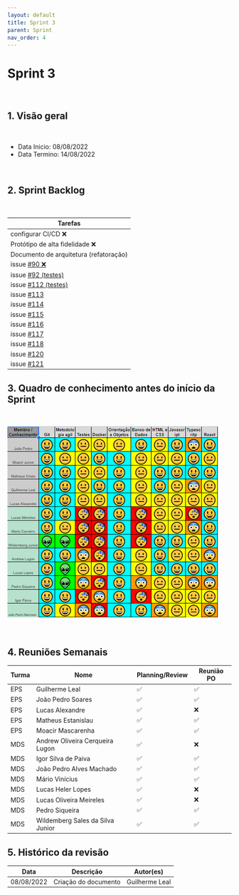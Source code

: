 ```yaml
---
layout: default
title: Sprint 3 
parent: Sprint
nav_order: 4
---
```

# Sprint 3 

<br>

## 1. Visão geral

<br>

- Data Inicio: 08/08/2022
- Data Termino: 14/08/2022

<br>

## 2. Sprint Backlog

<br>

|Tarefas|
|--------|
|configurar CI/CD :x:|
|Protótipo de alta fidelidade :x:|
|Documento de arquitetura (refatoração)|   
|issue [#90 :x:](https://github.com/fga-eps-mds/2022-1-Alectrion-DOC/issues/90)|
|issue [#92 (testes)](https://github.com/fga-eps-mds/2022-1-Alectrion-DOC/issues/92)| 
|issue [#112 (testes)](https://github.com/fga-eps-mds/2022-1-Alectrion-DOC/issues/112)|
|issue [#113](https://github.com/fga-eps-mds/2022-1-Alectrion-DOC/issues/113)|
|issue [#114](https://github.com/fga-eps-mds/2022-1-Alectrion-DOC/issues/114)|
|issue [#115](https://github.com/fga-eps-mds/2022-1-Alectrion-DOC/issues/115)|
|issue [#116](https://github.com/fga-eps-mds/2022-1-Alectrion-DOC/issues/116)|
|issue [#117](https://github.com/fga-eps-mds/2022-1-Alectrion-DOC/issues/117)|
|issue [#118](https://github.com/fga-eps-mds/2022-1-Alectrion-DOC/issues/118)|
|issue [#120](https://github.com/fga-eps-mds/2022-1-Alectrion-DOC/issues/120)|
|issue [#121](https://github.com/fga-eps-mds/2022-1-Alectrion-DOC/issues/121)|

## 3. Quadro de conhecimento antes do início da Sprint

<br>

![Quadro de conhecimento Semana ](./assets/sprint2.png)

<br>

## 4. Reuniões Semanais

|Turma|Nome|Planning/Review|Reunião PO|
|--|--|--|--|
|EPS|Guilherme Leal|:white_check_mark:|:white_check_mark:|
|EPS|João Pedro Soares|:white_check_mark:|:white_check_mark:|
|EPS|Lucas Alexandre|:white_check_mark:|:x:|
|EPS|Matheus Estanislau|:white_check_mark:|:white_check_mark:|
|EPS|Moacir Mascarenha|:white_check_mark:|:white_check_mark:|
|MDS|Andrew Oliveira Cerqueira Lugon|:white_check_mark:|:x:|
|MDS|Igor Silva de Paiva|:white_check_mark:|:white_check_mark:|
|MDS|João Pedro Alves Machado|:white_check_mark:|:white_check_mark:|
|MDS|Mário Vinícius|:white_check_mark:|:white_check_mark:|
|MDS|Lucas Heler Lopes|:white_check_mark:|:x:|
|MDS|Lucas Oliveira Meireles|:white_check_mark:|:x:|
|MDS|Pedro Siqueira|:white_check_mark:|:white_check_mark:|
|MDS|Wildemberg Sales da Silva Junior|:white_check_mark:|:white_check_mark:|

## 5. Histórico da revisão

|**Data**|**Descrição**|**Autor(es)**|
|--------|-------------|-------------|
|08/08/2022|Criação do documento| Guilherme Leal |


